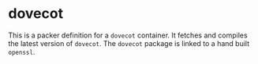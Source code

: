 # dovecot

This is a packer definition for a `dovecot` container. It fetches and compiles the latest version of `dovecot`. The `dovecot` package is linked to a hand built `openssl`. 
